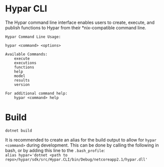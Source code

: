 # Hypar CLI
The Hypar command line interface enables users to create, execute, and publish functions to Hypar from their *nix-compatible command line.

```
Hypar Command Line Usage:

hypar <command> <options>

Available Commands:
    execute
    executions
    functions
    help
    model
    results
    version

For additional command help:
    hypar <command> help
```

# Build
`dotnet build`

It is recommended to create an alias for the build output to allow for `hypar <command>` during development. This can be done by calling the following in bash, or by adding this line to the `.bash_profile`:  
`alias hypar='dotnet <path to repo>/hypar/sdk/src/Hypar.CLI/bin/Debug/netcoreapp2.1/hypar.dll'`
